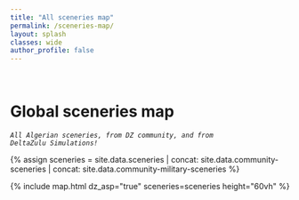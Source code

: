 ```yaml
---
title: "All sceneries map"
permalink: /sceneries-map/
layout: splash
classes: wide
author_profile: false
---
```


<br />

# Global sceneries map

<code><i>All Algerian sceneries, from DZ community, and from DeltaZulu Simulations!</i></code>

{% assign sceneries = site.data.sceneries | concat: site.data.community-sceneries | concat: site.data.community-military-sceneries %}

{% include map.html dz_asp="true" sceneries=sceneries height="60vh"  %}